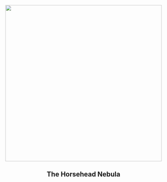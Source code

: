 
<p align="center"><img src="https://apod.nasa.gov/apod/image/2311/Horsehead_Hanson_960.jpg" width="500" height="500"></p>
<h2 align="center"> The Horsehead Nebula </h2>

